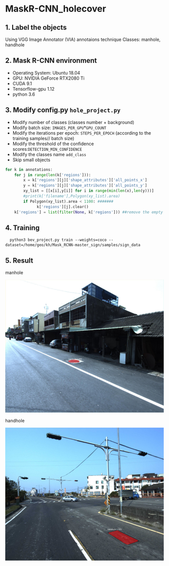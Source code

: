 # MaskR-CNN_holecover
  ## 1. Label the objects
  Using VGG Image Annotator (VIA) annotaions technique
  Classes: manhole, handhole
  
  ## 2. Mask R-CNN environment
  * Operating System: Ubuntu 18.04
  * GPU: NVIDIA GeForce RTX2080 Ti
  * CUDA 9.1
  * Tensorflow-gpu 1.12
  * python 3.6

  ## 3. Modify config.py `hole_project.py`
  * Modify number of classes (classes number + background)
  * Modify batch size: `IMAGES_PER_GPU`*`GPU_COUNT`
  * Modify the iterations per epoch: `STEPS_PER_EPOCH` (according to the training samples// batch size)
  * Modify the threshold of the confidence scores:`DETECTION_MIN_CONFIDENCE`
  * Modify the classes name `add_class`
  * Skip small objects
  ```python
  for k in annotations:
      for j in range(len(k['regions'])):
          x = k['regions'][j]['shape_attributes']['all_points_x']
          y = k['regions'][j]['shape_attributes']['all_points_y']
          xy_list = [[x[i],y[i]] for i in range(min(len(x),len(y)))]
          #print(k['filename'],Polygon(xy_list).area)
          if Polygon(xy_list).area < 1100: #######
            	k['regions'][j].clear()
      k['regions'] = list(filter(None, k['regions'])) ##remove the empty {}
  ```
  
  ## 4. Training
      python3 bev_project.py train --weights=coco --dataset=/home/geo/kh/Mask_RCNN-master_sign/samples/sign_data
      
  ## 5. Result
  manhole
  
  ![image](https://github.com/yichun-hub/MaskR-CNN_holecover/blob/main/result/manhole.jpg)
  
  handhole
  
  ![image](https://github.com/yichun-hub/MaskR-CNN_holecover/blob/main/result/handhole.jpg)
